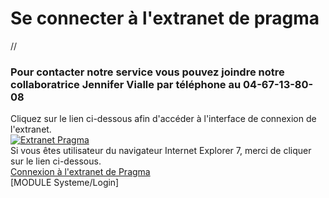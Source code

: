 <div id="Redaction" >
	<h1>Se connecter &agrave; l'extranet de pragma</h1>
	<div class="BlocArticle">
		//<h3>Pour contacter notre service vous pouvez joindre notre collaboratrice Jennifer Vialle par t&eacute;l&eacute;phone au 04-67-13-80-08</h3>
		<div class="ContenuArticle">
			Cliquez sur le lien ci-dessous afin d'acc&eacute;der &agrave; l'interface de connexion de l'extranet.
		</div>
		<div class="centreContenu">
			<a href="http://83.206.204.208/sogeprom_extranet_prod/index.php" title="ExtranetPragma" rel="link">
				<img src="/Skins/[!Systeme::Skin!]/Img/sogeprom-pragma.png" alt="Extranet Pragma" title="Extranet Pragma" style="background:none;" />
			</a>
		</div>
		<div class="Lienpartenaires">
			Si vous &ecirc;tes utilisateur du navigateur Internet Explorer 7, merci de cliquer sur le lien ci-dessous.
		</div>
		<div class="Lienpartenaires">
			<a rel="link" href="http://83.206.204.208/sogeprom_extranet_prod/index.php" onclick="window.open(this.href); return false;">Connexion &agrave; l'extranet de Pragma</a>
		</div>
	</div>
	<div class="BlocArticle">
		[MODULE Systeme/Login]
	</div>
</div>